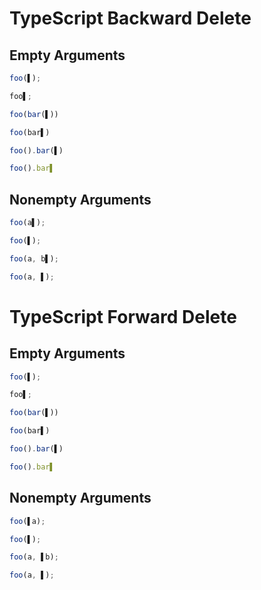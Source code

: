 # TypeScript Backward Delete
## Empty Arguments
```typescript
foo(▌);
```
```typescript
foo▌;
```

```typescript
foo(bar(▌))
```
```typescript
foo(bar▌)
```

```typescript
foo().bar(▌)
```
```typescript
foo().bar▌
```

## Nonempty Arguments
```typescript
foo(a▌);
```
```typescript
foo(▌);
```

```typescript
foo(a, b▌);
```
```typescript
foo(a, ▌);
```

# TypeScript Forward Delete
## Empty Arguments
```typescript
foo(▌);
```
```typescript
foo▌;
```

```typescript
foo(bar(▌))
```
```typescript
foo(bar▌)
```

```typescript
foo().bar(▌)
```
```typescript
foo().bar▌
```

## Nonempty Arguments
```typescript
foo(▌a);
```
```typescript
foo(▌);
```

```typescript
foo(a, ▌b);
```
```typescript
foo(a, ▌);
```